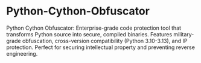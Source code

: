 # Python-Cython-Obfuscator
Python Cython Obfuscator: Enterprise-grade code protection tool that transforms Python source into secure, compiled binaries. Features military-grade obfuscation, cross-version compatibility (Python 3.10-3.13), and IP protection. Perfect for securing intellectual property and preventing reverse engineering.

